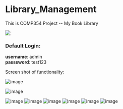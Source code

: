 
# Library_Management

This is COMP354 Project -- My Book Library



<img src="https://user-images.githubusercontent.com/53376484/204703877-f152f9c6-7399-49cc-8e6a-06e12d64d246.png" />


### Default Login: <br>
__username__: admin <br>
__passsword__: test123

Screen shot of functionality:

![image](https://user-images.githubusercontent.com/53376484/205471121-d51ab1de-4f2d-454f-b9c9-d51282b5d6c7.png)

![image](https://user-images.githubusercontent.com/53376484/205471136-197d9901-a2dc-4c8d-a9be-cd2a42663600.png)

![image](https://user-images.githubusercontent.com/53376484/205471141-1835884d-376d-4918-b484-db20d57ac96c.png)
![image](https://user-images.githubusercontent.com/53376484/205471148-2350a0c0-8510-4cc2-9aa7-10090aa9d226.png)
![image](https://user-images.githubusercontent.com/53376484/205471154-0b3b86d6-2217-4ea3-bcda-6ee5185c6c5b.png)
![image](https://user-images.githubusercontent.com/53376484/205471155-5e53347a-ab1d-4129-8188-f70bda422644.png)
![image](https://user-images.githubusercontent.com/53376484/205471158-f2d28993-d645-4e43-a15c-728ac2ac0ce8.png)
![image](https://user-images.githubusercontent.com/53376484/205471163-ab353947-1549-434a-b2ca-f28c0475783d.png)
